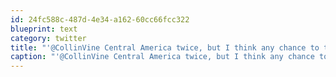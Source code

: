 ```yaml
---
id: 24fc588c-487d-4e34-a162-60cc66fcc322
blueprint: text
category: twitter
title: "'@CollinVine Central America twice, but I think any chance to travel  is something one should jump on."
caption: "'@CollinVine Central America twice, but I think any chance to travel  is something one should jump on."
---
```


